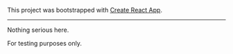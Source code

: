 This project was bootstrapped with [Create React App](https://github.com/facebookincubator/create-react-app).

---

Nothing serious here.

For testing purposes only.